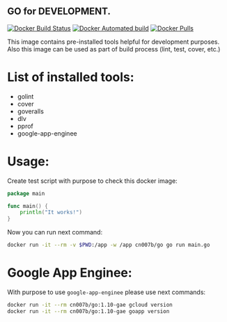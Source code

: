 ## GO for DEVELOPMENT.

[![Docker Build Status](https://img.shields.io/docker/build/cn007b/go.svg)](https://hub.docker.com/r/cn007b/go/)
[![Docker Automated build](https://img.shields.io/docker/automated/cn007b/go.svg)](https://hub.docker.com/r/cn007b/go/)
[![Docker Pulls](https://img.shields.io/docker/pulls/cn007b/go.svg)](https://hub.docker.com/r/cn007b/go/)

This image contains pre-installed tools helpful for development purposes.
<br>Also this image can be used as part of build process (lint, test, cover, etc.)

# List of installed tools:

* golint
* cover
* goveralls
* dlv
* pprof
* google-app-enginee

# Usage:

Create test script with purpose to check this docker image:

````go
package main

func main() {
    println("It works!")
}
````

Now you can run next command:

````sh
docker run -it --rm -v $PWD:/app -w /app cn007b/go go run main.go
````

# Google App Enginee:

With purpose to use `google-app-enginee` please use next commands:

````sh
docker run -it --rm cn007b/go:1.10-gae gcloud version
docker run -it --rm cn007b/go:1.10-gae goapp version
````
